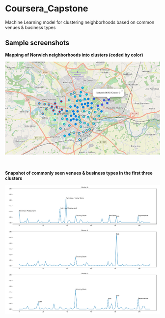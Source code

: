 # Coursera_Capstone
Machine Learning model for clustering neighborhoods based on common venues & business types

## Sample screenshots

**Mapping of Norwich neighborhoods into clusters (coded by color)**

![pic2](screenshots/pic2.png)

<br></br>
**Snapshot of commonly seen venues & business types in the first three clusters**

![pic1](screenshots/pic1.png)



